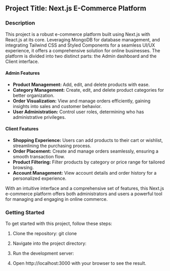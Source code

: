 ## Project Title: Next.js E-Commerce Platform

### Description

This project is a robust e-commerce platform built using Next.js with React.js at its core. Leveraging MongoDB for database management, and integrating Tailwind CSS and Styled Components for a seamless UI/UX experience, it offers a comprehensive solution for online businesses. The platform is divided into two distinct parts: the Admin dashboard and the Client interface.

#### Admin Features
- **Product Management:** Add, edit, and delete products with ease.
- **Category Management:** Create, edit, and delete product categories for better organization.
- **Order Visualization:** View and manage orders efficiently, gaining insights into sales and customer behavior.
- **User Administration:** Control user roles, determining who has administrative privileges.

#### Client Features
- **Shopping Experience:** Users can add products to their cart or wishlist, streamlining the purchasing process.
- **Order Placement:** Create and manage orders seamlessly, ensuring a smooth transaction flow.
- **Product Filtering:** Filter products by category or price range for tailored browsing.
- **Account Management:** View account details and order history for a personalized experience.

With an intuitive interface and a comprehensive set of features, this Next.js e-commerce platform offers both administrators and users a powerful tool for managing and engaging in online commerce.

### Getting Started

To get started with this project, follow these steps:

1. Clone the repository: git clone <this-repo>

2. Navigate into the project directory:

3. Run the development server:

4. Open http://localhost:3000 with your browser to see the result.

